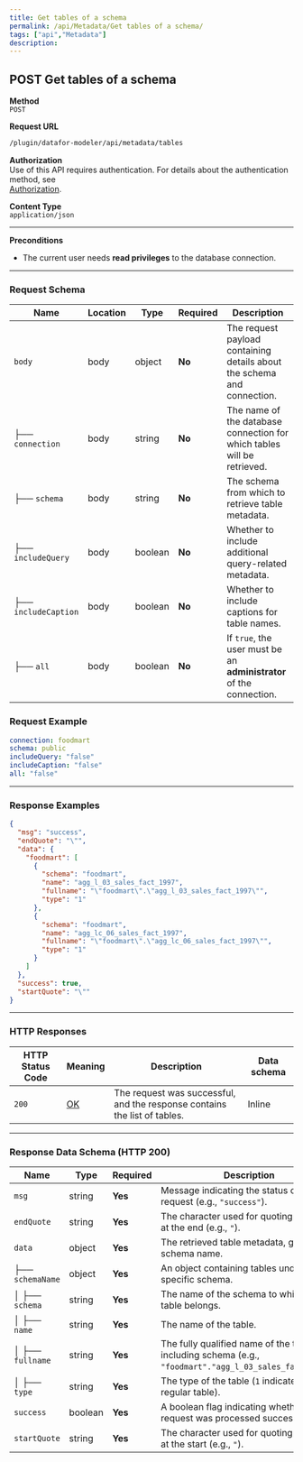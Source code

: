 ```yaml
---
title: Get tables of a schema
permalink: /api/Metadata/Get tables of a schema/
tags: ["api","Metadata"]
description: 
---
```


## **POST Get tables of a schema**

**Method**  
`POST`

**Request URL**
```html
/plugin/datafor-modeler/api/metadata/tables
```

**Authorization**  
Use of this API requires authentication. For details about the authentication method, see  
[Authorization](/api/index/#_5-authentication-security).

**Content Type**  
`application/json`

---

**Preconditions**
- The current user needs **read privileges** to the database connection.

---

### **Request Schema**

| Name            | Location | Type    | Required | Description |
|----------------|----------|---------|----------|-------------|
| `body`         | body     | object  | **No**   | The request payload containing details about the schema and connection. |
| ├── `connection` | body   | string  | **No**   | The name of the database connection for which tables will be retrieved. |
| ├── `schema`   | body     | string  | **No**   | The schema from which to retrieve table metadata. |
| ├── `includeQuery` | body | boolean | **No**   | Whether to include additional query-related metadata. |
| ├── `includeCaption` | body | boolean | **No**   | Whether to include captions for table names. |
| ├── `all`      | body     | boolean | **No**   | If `true`, the user must be an **administrator** of the connection. |

### **Request Example**

```yaml
connection: foodmart
schema: public
includeQuery: "false"
includeCaption: "false"
all: "false"
```

---

### **Response Examples**

```json
{
  "msg": "success",
  "endQuote": "\"",
  "data": {
    "foodmart": [
      {
        "schema": "foodmart",
        "name": "agg_l_03_sales_fact_1997",
        "fullname": "\"foodmart\".\"agg_l_03_sales_fact_1997\"",
        "type": "1"
      },
      {
        "schema": "foodmart",
        "name": "agg_lc_06_sales_fact_1997",
        "fullname": "\"foodmart\".\"agg_lc_06_sales_fact_1997\"",
        "type": "1"
      }
    ]
  },
  "success": true,
  "startQuote": "\""
}
```

---

### **HTTP Responses**

| HTTP Status Code | Meaning | Description | Data schema |
|------------------|---------|-------------|-------------|
| `200`           | [OK](https://tools.ietf.org/html/rfc7231#section-6.3.1) | The request was successful, and the response contains the list of tables. | Inline |

---

### **Response Data Schema (HTTP 200)**

| Name      | Type     | Required | Description |
|-----------|---------|----------|-------------|
| `msg`     | string  | **Yes**  | Message indicating the status of the request (e.g., `"success"`). |
| `endQuote` | string  | **Yes**  | The character used for quoting identifiers at the end (e.g., `"`). |
| `data`    | object  | **Yes**  | The retrieved table metadata, grouped by schema name. |
| ├── `schemaName` | object | **Yes** | An object containing tables under a specific schema. |
| │   ├── `schema` | string | **Yes** | The name of the schema to which the table belongs. |
| │   ├── `name` | string | **Yes** | The name of the table. |
| │   ├── `fullname` | string | **Yes** | The fully qualified name of the table, including schema (e.g., `"foodmart"."agg_l_03_sales_fact_1997"`). |
| │   ├── `type` | string | **Yes** | The type of the table (`1` indicates a regular table). |
| `success` | boolean | **Yes**  | A boolean flag indicating whether the request was processed successfully. |
| `startQuote` | string | **Yes**  | The character used for quoting identifiers at the start (e.g., `"`). |